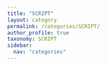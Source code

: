 ```yaml
---
title: "SCRIPT"
layout: category
permalink: /categories/SCRIPT/
author_profile: true
taxonomy: SCRIPT
sidebar:
  nav: "categories"
---
```

